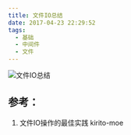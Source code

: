 ```yaml
---
title: 文件IO总结
date: 2017-04-23 22:29:52
tags:
  - 基础
  - 中间件
  - 文件
---
```


![文件IO总结](http://www6v.github.io/www6vHome/fileIO/fileIO.jpg "文件IO总结")

## 参考：

1. 文件IO操作的最佳实践 kirito-moe


